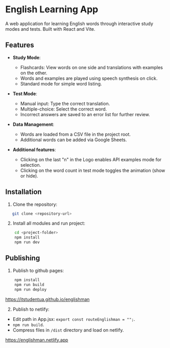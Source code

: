 # English Learning App

A web application for learning English words through interactive study modes and tests. Built with React and Vite.

## Features

- **Study Mode**:
  - Flashcards: View words on one side and translations with examples on the other.
  - Words and examples are played using speech synthesis on click.
  - Standard mode for simple word listing.

- **Test Mode**:
  - Manual input: Type the correct translation.
  - Multiple-choice: Select the correct word.
  - Incorrect answers are saved to an error list for further review.

- **Data Management**:
  - Words are loaded from a CSV file in the project root.
  - Additional words can be added via Google Sheets.

- **Additional features**:
  - Clicking on the last "n" in the Logo enables API examples mode for selection.
  - Clicking on the word count in test mode toggles the animation (show or hide).

## Installation

1. Clone the repository:
```sh
   git clone <repository-url>
```
2. Install all modules and run project:
```sh
    cd <project-folder>
    npm install
    npm run dev
```

## Publishing

1. Publish to github pages: 
```sh
    npm install
    npm run build
    npm run deploy
```
https://itstudentua.github.io/englishman

2. Publish to netlify:
- Edit path in App.jsx: `export const routeEnglishman = "";`.
- `npm run build`.
- Compress files in `/dist` directory and load on netlify.

https://englishman.netlify.app